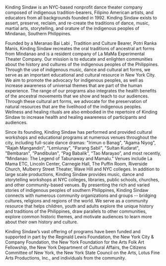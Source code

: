 Kinding Sindaw is an NYC-based nonprofit dance theater company composed of indigenous tradition-bearers, Filipino American artists, and educators from all backgrounds founded in 1992. Kinding Sindaw exists to assert, preserve, reclaim, and re-create the traditions of dance, music, martial arts, storytelling, and orature of the indigenous peoples of Mindanao, Southern Philippines.

Founded by a Meranao Bai Labi , Tradition and Culture Bearer, Potri Ranka Manis, Kinding Sindaw recreates the oral traditions of ancestral art forms from Mindanao and is a resident company of La MaMa Experimental Theater Company. Our mission is to educate and enlighten communities about the history and cultures of the indigenous peoples of the Philippines. Through the use of indigenous music, dance and cultural art forms, we serve as an important educational and cultural resource in New York City. We aim to promote the advocacy for indigenous peoples, as well as increase awareness of universal themes that are part of the human experience. The range of our programs also integrates the health benefits of the ancestral movements that we show and teach to our audiences. Through these cultural art forms, we advocate for the preservation of natural resources that are the livelihood of the indigenous peoples. Wellness and healing rituals are also embodied in the repertoire of Kinding Sindaw to increase health and healing awareness of participants and audiences.

Since its founding, Kinding Sindaw has performed and provided cultural workshops and educational programs at numerous venues throughout the city, including full-scale dance dramas: "Irimun o Banag", "Agama Niyog", "Rajah Mangandiri", "Lemlunay", "Parang Sabil", "Sultan Kudarat", "Bembaran", "Pandibulan", “Pag Babalik”, “Tao Marayao”, and most recently, “Mindanao: The Legend of Tabunaway and Mamalu.” Venues include La Mama ETC, Lincoln Center, Carnegie Hall, The Puffin Room, Riverside Church, Mulberry Street Theater, Wave Hill and NYC colleges. In addition to large scale productions, Kinding Sindaw provides music, dance and storytelling workshops at NYC colleges, libraries, public schools, churches, and other community-based venues. By presenting the rich and varied stories of indigenous peoples of southern Philippines, Kinding Sindaw connects with numerous community organizations and groups -- bridging cultures, religions and regions of the world. We serve as a community resource that helps children, youth and adults explore the unique history and traditions of the Philippines, draw parallels to other communities, explore common historic themes, and motivate audiences to learn more about their own history and culture.

Kinding Sindaw’s vast offering of programs have been funded and supported in part by the Reginald Lewis Foundation, the New York City & Company Foundation, the New York Foundation for the Arts Folk Art Fellowship, the New York Department of Cultural Affairs, the Citizens Committee of New York, the New York State Council on the Arts, Lotus Fine Arts Productions, Inc., and individuals from the community.